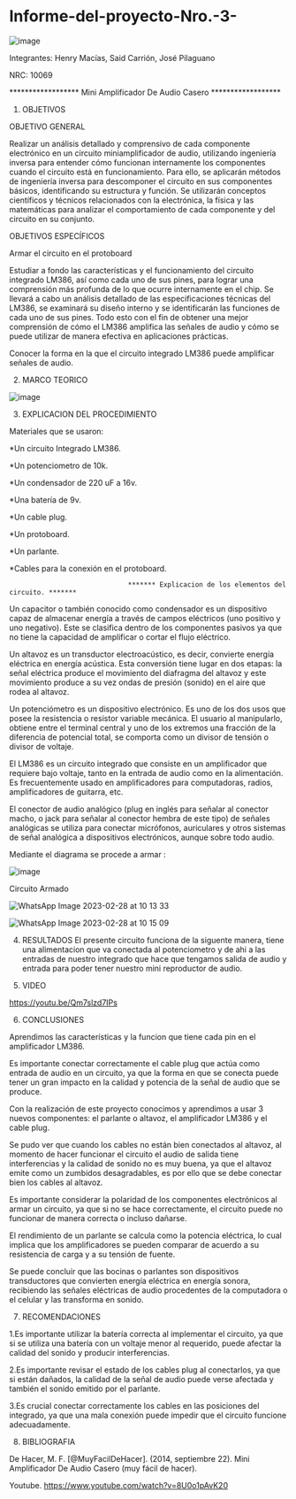 # Informe-del-proyecto-Nro.-3-

![image](https://user-images.githubusercontent.com/116677175/221881944-1c9082d4-83fc-4a5d-b9d5-9ec7f3b992db.png)

Integrantes: Henry Macías, Said Carrión, José Pilaguano 

NRC: 10069

****************** Mini Amplificador De Audio Casero ******************

1. OBJETIVOS

OBJETIVO GENERAL

Realizar un análisis detallado y comprensivo de cada componente electrónico en un circuito miniamplificador de audio, utilizando ingeniería inversa para entender cómo funcionan internamente los componentes cuando el circuito está en funcionamiento. Para ello, se aplicarán métodos de ingeniería inversa para descomponer el circuito en sus componentes básicos, identificando su estructura y función. Se utilizarán conceptos científicos y técnicos relacionados con la electrónica, la física y las matemáticas para analizar el comportamiento de cada componente y del circuito en su conjunto.

OBJETIVOS ESPECÍFICOS

Armar el circuito en el protoboard

Estudiar a fondo las características y el funcionamiento del circuito integrado LM386, así como cada uno de sus pines, para lograr una comprensión más profunda de lo que ocurre internamente en el chip. Se llevará a cabo un análisis detallado de las especificaciones técnicas del LM386, se examinará su diseño interno y se identificarán las funciones de cada uno de sus pines. Todo esto con el fin de obtener una mejor comprensión de cómo el LM386 amplifica las señales de audio y cómo se puede utilizar de manera efectiva en aplicaciones prácticas.

Conocer la forma en la que el circuito integrado LM386 puede amplificar señales de audio.

2. MARCO TEORICO

![image](https://user-images.githubusercontent.com/116677175/221889067-44b88cd0-692d-4607-9d54-dfdc1153bd46.png)

3. EXPLICACION DEL PROCEDIMIENTO

Materiales que se usaron: 

*Un circuito Integrado LM386.

*Un potenciometro de 10k.

*Un condensador de 220 uF a 16v.

*Una batería de 9v. 

*Un cable plug.

*Un protoboard.

*Un parlante.

*Cables para la conexión en el protoboard.

                                  ******* Explicacion de los elementos del circuito. *******    
Un capacitor o también conocido como condensador es un dispositivo capaz de almacenar energía a través de campos eléctricos (uno positivo y uno negativo). Este se clasifica dentro de los componentes pasivos ya que no tiene la capacidad de amplificar o cortar el flujo eléctrico.

Un altavoz es un transductor electroacústico, es decir, convierte energía eléctrica en energía acústica. Esta conversión tiene lugar en dos etapas: la señal eléctrica produce el movimiento del diafragma del altavoz y este movimiento produce a su vez ondas de presión (sonido) en el aire que rodea al altavoz.

Un potenciómetro es un dispositivo electrónico. Es uno de los dos usos que posee la resistencia o resistor variable mecánica. El usuario al manipularlo, obtiene entre el terminal central y uno de los extremos una fracción de la diferencia de potencial total, se comporta como un divisor de tensión o divisor de voltaje.

El LM386 es un circuito integrado que consiste en un amplificador que requiere bajo voltaje, tanto en la entrada de audio como en la alimentación. Es frecuentemente usado en amplificadores para computadoras, radios, amplificadores de guitarra, etc.

El conector de audio analógico (plug en inglés para señalar al conector macho, o jack para señalar al conector hembra de este tipo)​ de señales analógicas se utiliza para conectar micrófonos, auriculares y otros sistemas de señal analógica a dispositivos electrónicos, aunque sobre todo audio.

Mediante el diagrama se procede a armar :

![image](https://user-images.githubusercontent.com/116677175/221889479-cd4aab18-a77e-4ce8-bb4e-42d965e4fbd5.png)

Circuito Armado

![WhatsApp Image 2023-02-28 at 10 13 33](https://user-images.githubusercontent.com/116677175/221896131-365a74d3-80e3-4f2c-a144-ed5148a61c0d.jpeg)

![WhatsApp Image 2023-02-28 at 10 15 09](https://user-images.githubusercontent.com/116677175/221896262-b1c0463f-6102-4226-8f18-2b077b0f63c0.jpeg)

4. RESULTADOS
El presente circuito funciona de la siguente manera, tiene una alimentacion que va conectada al potenciometro y de ahi a las entradas de nuestro integrado que hace que tengamos salida de audio y entrada para poder tener nuestro mini reproductor de audio.

5. VIDEO

https://youtu.be/Qm7slzd7IPs

6. CONCLUSIONES

Aprendimos las características y la funcion que tiene cada pin en el amplificador LM386.

Es importante conectar correctamente el cable plug que actúa como entrada de audio en un circuito, ya que la forma en que se conecta puede tener un gran impacto en la calidad y potencia de la señal de audio que se produce.

Con la realización de este proyecto conocimos y aprendimos a usar 3 nuevos componentes: el parlante o altavoz, el amplificador LM386 y el cable plug.

Se pudo ver que cuando los cables no están bien conectados al altavoz, al momento de hacer funcionar el circuito el audio de salida tiene interferencias y la calidad de sonido no es muy buena, ya que el altavoz emite como un zumbidos desagradables, es por ello que se debe conectar bien los cables al altavoz.

Es importante considerar la polaridad de los componentes electrónicos al armar un circuito, ya que si no se hace correctamente, el circuito puede no funcionar de manera correcta o incluso dañarse.

El rendimiento de un parlante se calcula como la potencia eléctrica, lo cual implica que los amplificadores se pueden comparar de acuerdo a su resistencia de carga y a su tensión de fuente.

Se puede concluir que las bocinas o parlantes son dispositivos transductores que convierten energía eléctrica en energía sonora, recibiendo las señales eléctricas de audio procedentes de la computadora o el celular y las transforma en sonido.

7. RECOMENDACIONES

 1.Es importante utilizar la batería correcta al implementar el circuito, ya que si se utiliza una batería con un voltaje menor al requerido, puede afectar la calidad del sonido y producir interferencias.

 2.Es importante revisar el estado de los cables plug al conectarlos, ya que si están dañados, la calidad de la señal de audio puede verse afectada y también el sonido emitido por el parlante.

 3.Es crucial conectar correctamente los cables en las posiciones del integrado, ya que una mala conexión puede impedir que el circuito funcione adecuadamente.

8. BIBLIOGRAFIA

De Hacer, M. F. [@MuyFacilDeHacer]. (2014, septiembre 22). Mini Amplificador De Audio Casero (muy fácil de hacer). 

Youtube. https://www.youtube.com/watch?v=8U0o1pAvK20
